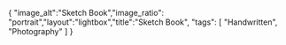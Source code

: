{
 "image_alt":"Sketch Book","image_ratio": "portrait","layout":"lightbox","title":"Sketch Book",
 "tags": [
  "Handwritten",
  "Photography"
 ]
}
